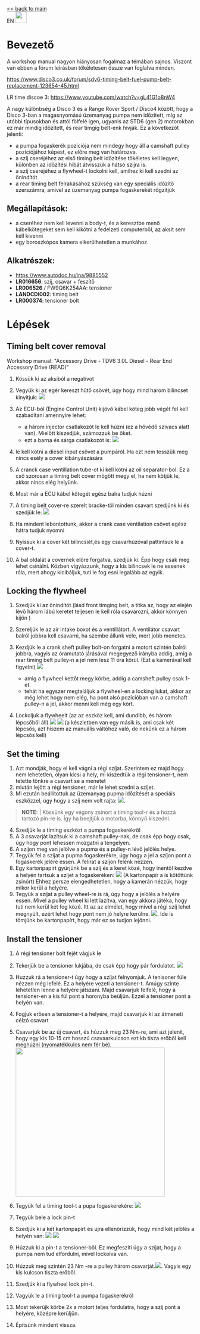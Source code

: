 
[<< back to main](index.md)<br>
EN <a href="rear-timing-belt-EN"><img src="docs/flag_en.png" width="30"></a>

# Bevezető

A workshop manual nagyon hiányosan fogalmaz a témában sajnos. Viszont van ebben a fórum leírásban tökéletesen össze van foglalva minden. 

https://www.disco3.co.uk/forum/sdv6-timing-belt-fuel-pump-belt-replacement-123654-45.html

LR time discoe 3: https://www.youtube.com/watch?v=gL41G1o8nW4

A nagy különbség a Disco 3 és a Range Rover Sport / Disco4 között, hogy a Disco 3-ban a magasnyomású üzemanyag pumpa nem időzített, míg az utóbbi típusokban és attól fölfelé igen, ugyanis az STD6 (gen 2) motorokban ez már mindig időzített, és rear timgig belt-enk hívják. 
Ez a következőt jelenti: 
- a pumpa fogaskerék pozíciója nem mindegy hogy áll a camshaft pulley pozíciójához képest, ez előre meg van határozva. 
- a szíj cseréjéhez az első timing belt időzítése tökéletes kell legyen, különben az időzítési hibát átvisszük a hátsó szíjra is. 
- a szíj cseréjéhez a flywheel-t lockolni kell, amihez ki kell szedni az önindítót 
- a rear timing belt felrakásához szükség van egy speciális időzítő szerszámra, amivel az üzemanyag pumpa fogaskerekét rögzítjük 


## Megállapítások:
- a cseréhez nem kell levenni a body-t, és a keresztbe menő kábelkötegeket sem kell kikötni a fedélzeti computerből, az aksit sem kell kivenni
- egy boroszkópos kamera elkerülhetetlen a munkához. 


## Alkatrészek: 
* https://www.autodoc.hu/ina/9885552
* **LR016656**: szíj, csavar + feszítő
* **LR006526** / FW9Q6K254AA: tensioner 
* **LANDCDI002**: timing belt
* **LR000374**: tensioner bolt
  



# Lépések

## Timing belt cover removal 

Workshop manual: "Accessory Drive - TDV6 3.0L Diesel - Rear End Accessory Drive (READ)"

1. Kössük ki az aksiból a negatívot
   

2. Vegyük ki az egér kereszt hűtő csövét, úgy hogy mind három bilincset kinyitjuk:
   ![](docs/img22025-03-06-22-54-05img1.png)

3. Az ECU-ból (Engine Control Unit) kijövő kábel köteg jobb végét fel kell szabadítani amennyire lehet: 
    - a három injector csatlakozót le kell húzni (ez a hővédő szivacs alatt van). Mielőtt kiszedjük, számozzuk be őket. 
    - ezt a barna és sárga csatlakozót is: ![](docs/img22025-03-06-23-02-55img1.png)

4.  le kell kötni a diesel input csövet a pumpáról. Ha ezt nem tesszük meg nincs esély a cover kibányászására
5.  A cranck case ventillation tube-ot ki kell kötni az oil separator-bol. Ez a cső szorosan a timing belt cover mögött megy el, ha nem kötjük le, akkor nincs elég helyünk. 
6.  Most már a ECU kábel kötegét egész balra tudjuk húzni
7.  A timing belt cover-re szerelt bracke-töl minden csavart szedjünk ki és szedjük le: ![](docs/img22025-03-06-23-34-49img1.png)
8.  Ha mindent lebontottunk, akkor a crank case ventilation csövet egész hátra tudjuk nyomni
9.  Nyissuk ki a cover két bilincsiét,és egy csavarhúzóval pattintsuk le a cover-t. 
10. A bal oldalát a covernek előre forgatva, szedjük ki. Épp hogy csak meg lehet csinálni. Közben vigyázzunk, hogy a kis bilincsek le ne essenek róla, mert ahogy kicibáljuk, tuti le fog esni legalább az egyik. 

## Locking the flywheel

1. Szedjük ki az önindítót (lásd front timging belt, a titka az, hogy az elején lévő három lábú keretet teljesen le kell róla csavarozni, akkor könnyen kijön )

2. Szereljük le az air intake boxot és a ventillátort. A ventilátor csavart balról jobbra kell csavarni, ha szembe állunk vele, mert jobb menetes. 
3. Kezdjük le a crank sheft pulley bolt-on forgatni a motort szintén balról jobbra, vagyis az óramutató járásával megegyező irányba addig, amíg a rear timing belt pulley-n a jel nem lesz 11 óra körül. (Ezt a kamerával kell figyelni) ![](docs/img22025-03-06-23-41-24img1.png)
   - amig a flywheel kettőt megy körbe, addig a camsheft pulley csak 1-et. 
   - tehát ha egyszer megtaláljuk a flywheel-en a locking lukat, akkor az még lehet hogy nem elég, ha pont alsó pozícióban van a camshaft pulley-n a jel, akkor menni kell még egy kört. 
4. Lockoljuk a flywheelt (az az eszköz kell, ami dundibb, és három lépcsőből áll) ![](docs/img22025-03-06-23-48-25img1.png)
![](docs/img22025-03-07-00-35-05img1.png) (a készletben van egy másik is, ami csak két lépcsős, azt hiszem az manuális váltóhoz való, de nekünk ez a három lépcsős kell)



## Set the timing

1. Azt mondják, hogy el kell vágni a régi szíjat. Szerintem ez majd hogy nem lehetetlen, olyan kicsi a hely, mi kiszedtük a régi tensioner-t, nem tetette tönkre a csavart se a menetet
2. miután lejött a régi tensioner, már le lehet szedni a szíjet. 
3. Mi ezután beállítottuk az üzemanyag pupma időzítését a speciáis eszközzel, úgy hogy a szíj nem volt rajta: ![](docs/img22025-03-06-23-51-10img1.png). 

> **NOTE:** | Kössünk egy végony zsinort a timing tool-r és a hozzá tartozó pin-re is. Így ha beejtjük a motorba, könnyű kiszedni. 

4. Szedjük le a timing eszközt a pumpa fogaskerékröl
5. A 3 csavarját lazítsuk ki a camshaft pulley-nak, de csak épp hogy csak, úgy hogy pont lehessen mozgatni a tengelyen. 
6. A szíjon meg van jelölve a pupma és a pulley-n lévő jelölés helye. 
7. Tegyük fel a szíjat a pupma fogaskerékre, úgy hogy a jel a szíjon pont a fogaskerék jelére essen. A felirat a szíjon felénk nézzen. 
8. Egy kartonpapirt gyürjünk be a szíj és a keret közé, hogy inentöl kezdve a helyén tartsuk a szíjet a fogaskeréken: ![](docs/img22025-03-07-00-16-13img1.png) (A kartonpapír a is kötöttünk zsinórt) Ehhez persze elengedhetetlen, hogy a kamerán nézzük, hogy mikor kerül a helyére. 
9. Tegyük a szíjat a pulley wheel-re is rá, úgy hogy a jelölés a helyére essen. Mivel a pulley wheel ki lett lazítva, van egy akkora játéka, hogy tuti nem kerül két fog közé. Itt az az elmélet, hogy mivel a régi szíj lehet megnyúlt, ezért lehet hogy pont nem jó helyre kerülne. ![](docs/img22025-03-07-00-19-13img1.png). Ide is tömjünk be kartonpapírt, hogy már ez se tudjon lejönni. 
    


## Install the tensioner

1. A régi tensioner bolt fejét vágjuk le
2. Tekerjük be a tensioner lukjába, de csak épp hogy pár fordulatot. ![](docs/img22025-03-07-00-22-03img1.png)
3. Huzzuk rá a tensioner-t úgy hogy a szíjat felnyomjuk. A tenisoner füle nézzen még lefelé. Ez a helyére vezeti a tensioner-t. Amúgy szinte lehetetlen lenne a helyére játszani. Majd csavarjuk felfelé, hogy a tensioner-en a kis fül pont a horonyba beüljün. Ezzel a tensioner pont a helyén van. 
4. Fogjuk erősen a tensioner-t a helyére, majd csavarjuk ki az átmeneti célzó csavart
5. Csavarjuk be az új csavart, és húzzuk meg 23 Nm-re, ami azt jelenit, hogy egy kis 10-15 cm hosszú csavaarkulcson ezt kb tisza erőből kell meghúzni (nyomatékkulcs nem fér be). <img src="docs/img22025-03-07-00-26-02img1.png" width=400>
6. Tegyük fel a timing tool-t a pupa fogaskerekére: ![](docs/img22025-03-07-00-27-29img1.png)
7. Tegyük bele a lock pin-t
8. Szedjük ki a két kartonpapírt és újra ellenörizzük, hogy mind két jelölés a helyén van: 
![](docs/img22025-03-07-00-37-55img1.png)    ![](docs/img22025-03-07-00-37-38img1.png)

9. Húzzuk ki a pin-t a tensioner-böl. Ez megfeszíti úgy a szíjat, hogy a pumpa nem tud elfordulni, mivel lockolva van. 
10. Húzzuk meg szintén 23 Nm -re a pulley három csavarját.![](docs/img22025-03-07-00-40-03img1.png). Vagyis egy kis kulcson tiszta erőből. 
11. Szedjük ki a flywheel lock pin-t. 
12. Vagyük le a timing tool-t a pumpa fogaskerékröl
13. Most tekerüjk körbe 2x a motort teljes fordulatra, hogy a szíj pont a helyére, középre kerüljün. 
14. Építsünk mindent vissza.